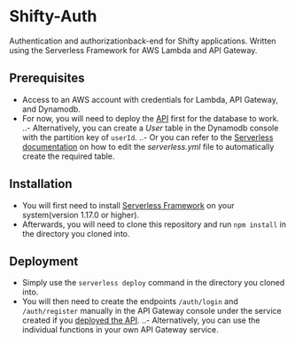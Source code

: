 # Shifty-Auth
Authentication and authorizationback-end for Shifty applications. Written using the 
Serverless Framework for AWS Lambda and API Gateway.
## Prerequisites
- Access to an AWS account with credentials for Lambda, API Gateway, and Dynamodb. 
- For now, you will need to deploy the [API](https://github.com/rdugue/Shifty-Serverless) first
for the database to work. 
..- Alternatively, you can create a *User* table in the Dynamodb console with 
the partition key of `userId`.
..- Or you can refer to the [Serverless documentation](https://serverless.com/framework/docs/providers/aws/guide/serverless.yml/)
on how to edit the *serverless.yml* file to automatically create the required table.
## Installation
- You will first need to install [Serverless Framework](https://serverless.com/framework/) on your
system(version 1.17.0 or higher). 
- Afterwards, you will need to clone this repository and run `npm install` in the directory 
you cloned into.
## Deployment
- Simply use the `serverless deploy` command in the directory you cloned into. 
- You will then need to create the endpoints `/auth/login` and `/auth/register` manually in 
the API Gateway console under the service created if you 
[deployed the API](https://github.com/rdugue/Shifty-Serverless).
..- Alternatively, you can use the individual functions in your own API Gateway service. 